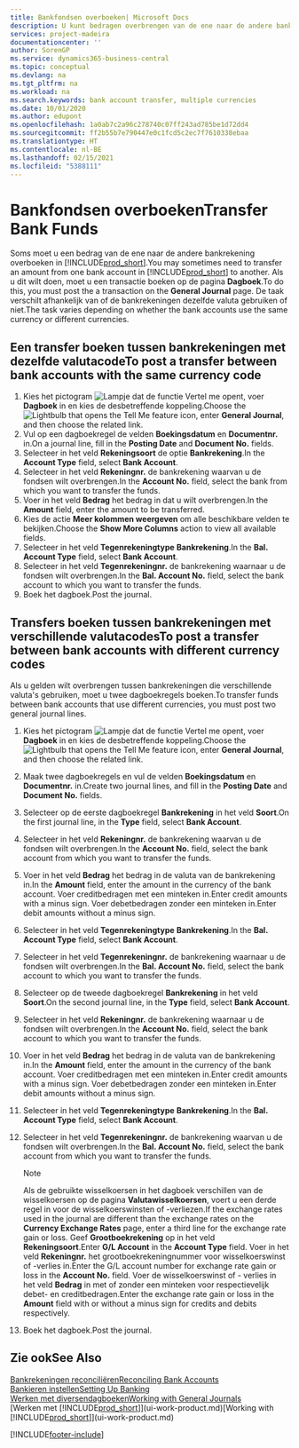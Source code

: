 ```yaml
---
title: Bankfondsen overboeken| Microsoft Docs
description: U kunt bedragen overbrengen van de ene naar de andere bankrekening, inclusief andere valuta's, door de transactie in het dagboek te boeken.
services: project-madeira
documentationcenter: ''
author: SorenGP
ms.service: dynamics365-business-central
ms.topic: conceptual
ms.devlang: na
ms.tgt_pltfrm: na
ms.workload: na
ms.search.keywords: bank account transfer, multiple currencies
ms.date: 10/01/2020
ms.author: edupont
ms.openlocfilehash: 1a0ab7c2a96c278740c07ff243ad785be1d72dd4
ms.sourcegitcommit: ff2b55b7e790447e0c1fcd5c2ec7f7610338ebaa
ms.translationtype: HT
ms.contentlocale: nl-BE
ms.lasthandoff: 02/15/2021
ms.locfileid: "5388111"
---
```

# <a name="transfer-bank-funds"></a><span data-ttu-id="9dd02-103">Bankfondsen overboeken</span><span class="sxs-lookup"><span data-stu-id="9dd02-103">Transfer Bank Funds</span></span>
<span data-ttu-id="9dd02-104">Soms moet u een bedrag van de ene naar de andere bankrekening overboeken in [!INCLUDE[prod_short](includes/prod_short.md)].</span><span class="sxs-lookup"><span data-stu-id="9dd02-104">You may sometimes need to transfer an amount from one bank account in [!INCLUDE[prod_short](includes/prod_short.md)] to another.</span></span> <span data-ttu-id="9dd02-105">Als u dit wilt doen, moet u een transactie boeken op de pagina **Dagboek**.</span><span class="sxs-lookup"><span data-stu-id="9dd02-105">To do this, you must post the a transaction on the **General Journal** page.</span></span> <span data-ttu-id="9dd02-106">De taak verschilt afhankelijk van of de bankrekeningen dezelfde valuta gebruiken of niet.</span><span class="sxs-lookup"><span data-stu-id="9dd02-106">The task varies depending on whether the bank accounts use the same currency or different currencies.</span></span>

## <a name="to-post-a-transfer-between-bank-accounts-with-the-same-currency-code"></a><span data-ttu-id="9dd02-107">Een transfer boeken tussen bankrekeningen met dezelfde valutacode</span><span class="sxs-lookup"><span data-stu-id="9dd02-107">To post a transfer between bank accounts with the same currency code</span></span>
1. <span data-ttu-id="9dd02-108">Kies het pictogram ![Lampje dat de functie Vertel me opent](media/ui-search/search_small.png "Vertel me wat u wilt doen"), voer **Dagboek** in en kies de desbetreffende koppeling.</span><span class="sxs-lookup"><span data-stu-id="9dd02-108">Choose the ![Lightbulb that opens the Tell Me feature](media/ui-search/search_small.png "Tell me what you want to do") icon, enter **General Journal**, and then choose the related link.</span></span>
2. <span data-ttu-id="9dd02-109">Vul op een dagboekregel de velden **Boekingsdatum** en **Documentnr.** in.</span><span class="sxs-lookup"><span data-stu-id="9dd02-109">On a journal line, fill in the **Posting Date** and **Document No.** fields.</span></span>
3. <span data-ttu-id="9dd02-110">Selecteer in het veld **Rekeningsoort** de optie **Bankrekening**.</span><span class="sxs-lookup"><span data-stu-id="9dd02-110">In the **Account Type** field, select **Bank Account**.</span></span>
4. <span data-ttu-id="9dd02-111">Selecteer in het veld **Rekeningnr.** de bankrekening waarvan u de fondsen wilt overbrengen.</span><span class="sxs-lookup"><span data-stu-id="9dd02-111">In the **Account No.** field, select the bank from which you want to transfer the funds.</span></span>
5. <span data-ttu-id="9dd02-112">Voer in het veld **Bedrag** het bedrag in dat u wilt overbrengen.</span><span class="sxs-lookup"><span data-stu-id="9dd02-112">In the **Amount** field, enter the amount to be transferred.</span></span>
6. <span data-ttu-id="9dd02-113">Kies de actie **Meer kolommen weergeven** om alle beschikbare velden te bekijken.</span><span class="sxs-lookup"><span data-stu-id="9dd02-113">Choose the **Show More Columns** action to view all available fields.</span></span>
7. <span data-ttu-id="9dd02-114">Selecteer in het veld **Tegenrekeningtype** **Bankrekening**.</span><span class="sxs-lookup"><span data-stu-id="9dd02-114">In the **Bal. Account Type** field, select **Bank Account**.</span></span>
8. <span data-ttu-id="9dd02-115">Selecteer in het veld **Tegenrekeningnr.** de bankrekening waarnaar u de fondsen wilt overbrengen.</span><span class="sxs-lookup"><span data-stu-id="9dd02-115">In the **Bal. Account No.** field, select the bank account to which you want to transfer the funds.</span></span>
9. <span data-ttu-id="9dd02-116">Boek het dagboek.</span><span class="sxs-lookup"><span data-stu-id="9dd02-116">Post the journal.</span></span>

## <a name="to-post-a-transfer-between-bank-accounts-with-different-currency-codes"></a><span data-ttu-id="9dd02-117">Transfers boeken tussen bankrekeningen met verschillende valutacodes</span><span class="sxs-lookup"><span data-stu-id="9dd02-117">To post a transfer between bank accounts with different currency codes</span></span>
<span data-ttu-id="9dd02-118">Als u gelden wilt overbrengen tussen bankrekeningen die verschillende valuta's gebruiken, moet u twee dagboekregels boeken.</span><span class="sxs-lookup"><span data-stu-id="9dd02-118">To transfer funds between bank accounts that use different currencies, you must post two general journal lines.</span></span>

1. <span data-ttu-id="9dd02-119">Kies het pictogram ![Lampje dat de functie Vertel me opent](media/ui-search/search_small.png "Vertel me wat u wilt doen"), voer **Dagboek** in en kies de desbetreffende koppeling.</span><span class="sxs-lookup"><span data-stu-id="9dd02-119">Choose the ![Lightbulb that opens the Tell Me feature](media/ui-search/search_small.png "Tell me what you want to do") icon, enter **General Journal**, and then choose the related link.</span></span>
2. <span data-ttu-id="9dd02-120">Maak twee dagboekregels en vul de velden **Boekingsdatum** en **Documentnr.** in.</span><span class="sxs-lookup"><span data-stu-id="9dd02-120">Create two journal lines, and fill in the **Posting Date** and **Document No.** fields.</span></span>
3. <span data-ttu-id="9dd02-121">Selecteer op de eerste dagboekregel **Bankrekening** in het veld **Soort**.</span><span class="sxs-lookup"><span data-stu-id="9dd02-121">On the first journal line, in the **Type** field, select **Bank Account**.</span></span>
4. <span data-ttu-id="9dd02-122">Selecteer in het veld **Rekeningnr.** de bankrekening waarvan u de fondsen wilt overbrengen.</span><span class="sxs-lookup"><span data-stu-id="9dd02-122">In the **Account No.** field, select the bank account from which you want to transfer the funds.</span></span>
5. <span data-ttu-id="9dd02-123">Voer in het veld **Bedrag** het bedrag in de valuta van de bankrekening in.</span><span class="sxs-lookup"><span data-stu-id="9dd02-123">In the **Amount** field, enter the amount in the currency of the bank account.</span></span> <span data-ttu-id="9dd02-124">Voer creditbedragen met een minteken in.</span><span class="sxs-lookup"><span data-stu-id="9dd02-124">Enter credit amounts with a minus sign.</span></span> <span data-ttu-id="9dd02-125">Voer debetbedragen zonder een minteken in.</span><span class="sxs-lookup"><span data-stu-id="9dd02-125">Enter debit amounts without a minus sign.</span></span>
6. <span data-ttu-id="9dd02-126">Selecteer in het veld **Tegenrekeningtype** **Bankrekening**.</span><span class="sxs-lookup"><span data-stu-id="9dd02-126">In the **Bal. Account Type** field, select **Bank Account**.</span></span>
7. <span data-ttu-id="9dd02-127">Selecteer in het veld **Tegenrekeningnr.** de bankrekening waarnaar u de fondsen wilt overbrengen.</span><span class="sxs-lookup"><span data-stu-id="9dd02-127">In the **Bal. Account No.** field, select the bank account to which you want to transfer the funds.</span></span>
8. <span data-ttu-id="9dd02-128">Selecteer op de tweede dagboekregel **Bankrekening** in het veld **Soort**.</span><span class="sxs-lookup"><span data-stu-id="9dd02-128">On the second journal line, in the **Type** field, select **Bank Account**.</span></span>
9. <span data-ttu-id="9dd02-129">Selecteer in het veld **Rekeningnr.** de bankrekening waarnaar u de fondsen wilt overbrengen.</span><span class="sxs-lookup"><span data-stu-id="9dd02-129">In the **Account No.** field, select the bank account to which you want to transfer the funds.</span></span>
10. <span data-ttu-id="9dd02-130">Voer in het veld **Bedrag** het bedrag in de valuta van de bankrekening in.</span><span class="sxs-lookup"><span data-stu-id="9dd02-130">In the **Amount** field, enter the amount in the currency of the bank account.</span></span> <span data-ttu-id="9dd02-131">Voer creditbedragen met een minteken in.</span><span class="sxs-lookup"><span data-stu-id="9dd02-131">Enter credit amounts with a minus sign.</span></span> <span data-ttu-id="9dd02-132">Voer debetbedragen zonder een minteken in.</span><span class="sxs-lookup"><span data-stu-id="9dd02-132">Enter debit amounts without a minus sign.</span></span>
11. <span data-ttu-id="9dd02-133">Selecteer in het veld **Tegenrekeningtype** **Bankrekening**.</span><span class="sxs-lookup"><span data-stu-id="9dd02-133">In the **Bal. Account Type** field, select **Bank Account**.</span></span>  
12. <span data-ttu-id="9dd02-134">Selecteer in het veld **Tegenrekeningnr.** de bankrekening waarvan u de fondsen wilt overbrengen.</span><span class="sxs-lookup"><span data-stu-id="9dd02-134">In the **Bal. Account No.** field, select the bank account from which you want to transfer the funds.</span></span>

    > [!NOTE]  
    > <span data-ttu-id="9dd02-135">Als de gebruikte wisselkoersen in het dagboek verschillen van de wisselkoersen op de pagina **Valutawisselkoersen**, voert u een derde regel in voor de wisselkoerswinsten of -verliezen.</span><span class="sxs-lookup"><span data-stu-id="9dd02-135">If the exchange rates used in the journal are different than the exchange rates on the **Currency Exchange Rates** page, enter a third line for the exchange rate gain or loss.</span></span> <span data-ttu-id="9dd02-136">Geef **Grootboekrekening** op in het veld **Rekeningsoort**.</span><span class="sxs-lookup"><span data-stu-id="9dd02-136">Enter **G/L Account** in the **Account Type** field.</span></span> <span data-ttu-id="9dd02-137">Voer in het veld **Rekeningnr.** het grootboekrekeningnummer voor wisselkoerswinst of -verlies in.</span><span class="sxs-lookup"><span data-stu-id="9dd02-137">Enter the G/L account number for exchange rate gain or loss in the **Account No.** field.</span></span> <span data-ttu-id="9dd02-138">Voer de wisselkoerswinst of - verlies in het veld **Bedrag** in met of zonder een minteken voor respectievelijk debet- en creditbedragen.</span><span class="sxs-lookup"><span data-stu-id="9dd02-138">Enter the exchange rate gain or loss in the **Amount** field with or without a minus sign for credits and debits respectively.</span></span>
13. <span data-ttu-id="9dd02-139">Boek het dagboek.</span><span class="sxs-lookup"><span data-stu-id="9dd02-139">Post the journal.</span></span>

## <a name="see-also"></a><span data-ttu-id="9dd02-140">Zie ook</span><span class="sxs-lookup"><span data-stu-id="9dd02-140">See Also</span></span>
[<span data-ttu-id="9dd02-141">Bankrekeningen reconciliëren</span><span class="sxs-lookup"><span data-stu-id="9dd02-141">Reconciling Bank Accounts</span></span>](bank-manage-bank-accounts.md)  
[<span data-ttu-id="9dd02-142">Bankieren instellen</span><span class="sxs-lookup"><span data-stu-id="9dd02-142">Setting Up Banking</span></span>](bank-setup-banking.md)  
[<span data-ttu-id="9dd02-143">Werken met diversendagboeken</span><span class="sxs-lookup"><span data-stu-id="9dd02-143">Working with General Journals</span></span>](ui-work-general-journals.md)  
<span data-ttu-id="9dd02-144">[Werken met [!INCLUDE[prod_short](includes/prod_short.md)]](ui-work-product.md)</span><span class="sxs-lookup"><span data-stu-id="9dd02-144">[Working with [!INCLUDE[prod_short](includes/prod_short.md)]](ui-work-product.md)</span></span>


[!INCLUDE[footer-include](includes/footer-banner.md)]